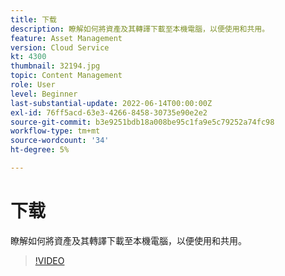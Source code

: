 ```yaml
---
title: 下载
description: 瞭解如何將資產及其轉譯下載至本機電腦，以便使用和共用。
feature: Asset Management
version: Cloud Service
kt: 4300
thumbnail: 32194.jpg
topic: Content Management
role: User
level: Beginner
last-substantial-update: 2022-06-14T00:00:00Z
exl-id: 76ff5acd-63e3-4266-8458-30735e90e2e2
source-git-commit: b3e9251bdb18a008be95c1fa9e5c79252a74fc98
workflow-type: tm+mt
source-wordcount: '34'
ht-degree: 5%

---
```


# 下载

瞭解如何將資產及其轉譯下載至本機電腦，以便使用和共用。

>[!VIDEO](https://video.tv.adobe.com/v/35090?quality=12&learn=on)

